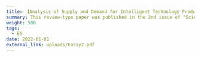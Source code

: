 ```yaml
---
title: 【Analysis of Supply and Demand for Intelligent Technology Products for the Elderly】
summary: This review-type paper was published in the 2nd issue of "Science & Technology Association Forum" in 2022, included in Longyuan Journals.
weight: 500
tags:
  - ES
date: 2022-01-01
external_link: uploads/Eassy2.pdf
---
```

